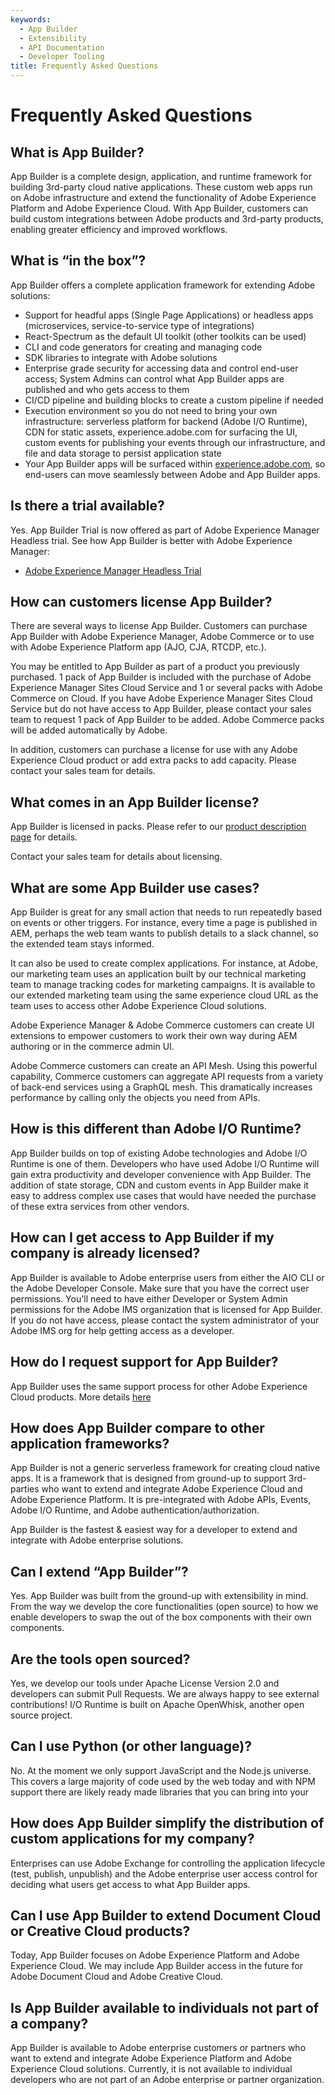 ```yaml
---
keywords:
  - App Builder
  - Extensibility
  - API Documentation
  - Developer Tooling
title: Frequently Asked Questions
---
```


# Frequently Asked Questions

## What is App Builder?
App Builder is a complete design, application, and runtime framework for building 3rd-party cloud native applications. These custom web apps run on Adobe infrastructure and extend the functionality of Adobe Experience Platform and Adobe Experience Cloud. With App Builder, customers can build custom integrations between Adobe products and 3rd-party products, enabling greater efficiency and improved workflows.

## What is “in the box”?
App Builder offers a complete application framework for extending Adobe solutions:
* Support for headful apps (Single Page Applications) or headless apps (microservices, service-to-service type of integrations)
* React-Spectrum as the default UI toolkit (other toolkits can be used)
* CLI and code generators for creating and managing code
* SDK libraries to integrate with Adobe solutions
* Enterprise grade security for accessing data and control end-user access; System Admins can control what App Builder apps are published and who gets access to them
* CI/CD pipeline and building blocks to create a custom pipeline if needed
* Execution environment so you do not need to bring your own infrastructure: serverless platform for backend (Adobe I/O Runtime), CDN for static assets, experience.adobe.com for surfacing the UI, custom events for publishing your events through our infrastructure, and file and data storage to persist application state
* Your App Builder apps will be surfaced within [experience.adobe.com](https://experience.adobe.com), so end-users can move seamlessly between Adobe and App Builder apps.

## Is there a trial available?
Yes. App Builder Trial is now offered as part of Adobe Experience Manager Headless trial. See how App Builder is better with Adobe Experience Manager:

- [Adobe Experience Manager Headless Trial](https://commerce.adobe.com/business-trial/sign-up?items%5B0%5D%5Bid%5D=649A1AF5CBC5467A25E84F2561274821&cli=headless_exl_banner_campaign&co=US&lang=en)

## How can customers license App Builder?
There are several ways to license App Builder. Customers can purchase App Builder with Adobe Experience Manager, Adobe Commerce or to use with Adobe Experience Platform app (AJO, CJA, RTCDP, etc.).

You may be entitled to App Builder as part of a product you previously purchased. 1 pack of App Builder is included with the purchase of Adobe Experience Manager Sites Cloud Service and 1 or several packs with Adobe Commerce on Cloud. If you have Adobe Experience Manager Sites Cloud Service but do not have access to App Builder, please contact your sales team to request 1 pack of App Builder to be added. Adobe Commerce packs will be added automatically by Adobe.

In addition, customers can purchase a license for use with any Adobe Experience Cloud product or add extra packs to add capacity. Please contact your sales team for details.

## What comes in an App Builder license?
App Builder is licensed in packs. Please refer to our [product description page](https://helpx.adobe.com/legal/product-descriptions/adobe-developer-app-builder.html) for details. 

Contact your sales team for details about licensing.

## What are some App Builder use cases?
App Builder is great for any small action that needs to run repeatedly based on events or other triggers. For instance, every time a page is published in AEM, perhaps the web team wants to publish details to a slack channel, so the extended team stays informed. 

It can also be used to create complex applications. For instance, at Adobe, our marketing team uses an application built by our technical marketing team to manage tracking codes for marketing campaigns. It is available to our extended marketing team using the same experience cloud URL as the team uses to access other Adobe Experience Cloud solutions.

Adobe Experience Manager & Adobe Commerce customers can create UI extensions to empower customers to work their own way during AEM authoring or in the commerce admin UI.

Adobe Commerce customers can create an API Mesh. Using this powerful capability, Commerce customers can aggregate API requests from a variety of back-end services using a GraphQL mesh. This dramatically increases performance by calling only the objects you need from APIs.
 
## How is this different than Adobe I/O Runtime?
App Builder builds on top of existing Adobe technologies and Adobe I/O Runtime is one of them. Developers who have used Adobe I/O Runtime will gain extra productivity and developer convenience with App Builder. The addition of state storage, CDN and custom events in App Builder make it easy to address complex use cases that would have needed the purchase of these extra services from other vendors.

## How can I get access to App Builder if my company is already licensed?
App Builder is available to Adobe enterprise users from either the AIO CLI or the Adobe Developer Console. Make sure that you have the correct user permissions. You'll need to have either Developer or System Admin permissions for the Adobe IMS organization that is licensed for App Builder. If you do not have access, please contact the system administrator of your Adobe IMS org for help getting access as a developer.

## How do I request support for App Builder?
App Builder uses the same support process for other Adobe Experience Cloud products. More details [here](https://helpx.adobe.com/support/programs/enterprise-support-programs.html)

## How does App Builder compare to other application frameworks?
App Builder is not a generic serverless framework for creating cloud native apps. It is a framework that is designed from ground-up to support 3rd-parties who want to extend and integrate Adobe Experience Cloud and Adobe Experience Platform. It is pre-integrated with Adobe APIs, Events, Adobe I/O Runtime, and Adobe authentication/authorization. 

App Builder is the fastest & easiest way for a developer to extend and integrate with Adobe enterprise solutions.
 
## Can I extend “App Builder”?
Yes. App Builder was built from the ground-up with extensibility in mind. From the way we develop the core functionalities (open source) to how we enable developers to swap the out of the box components with their own components.

## Are the tools open sourced?
Yes, we develop our tools under Apache License Version 2.0 and developers can submit Pull Requests. We are always happy to see external contributions! I/O Runtime is built on Apache OpenWhisk, another open source project.
 
## Can I use Python (or other language)?
No. At the moment we only support JavaScript and the Node.js universe. This covers a large majority of code used by the web today and with NPM support there are likely ready made libraries that you can bring into your 
 
## How does App Builder simplify the distribution of custom applications for my company?
Enterprises can use Adobe Exchange for controlling the application lifecycle (test, publish, unpublish) and the Adobe enterprise user access control for deciding what users get access to what App Builder apps.
 
## Can I use App Builder to extend Document Cloud or Creative Cloud products?
Today, App Builder focuses on Adobe Experience Platform and Adobe Experience Cloud. We may include App Builder access in the future for Adobe Document Cloud and Adobe Creative Cloud.

## Is App Builder available to individuals not part of a company?
App Builder is available to Adobe enterprise customers or partners who want to extend and integrate Adobe Experience Platform and Adobe Experience Cloud solutions. Currently, it is not available to individual developers who are not part of an Adobe enterprise or partner organization.


